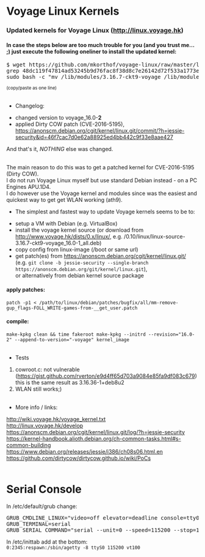 
# Voyage Linux Kernels

### Updated kernels for Voyage Linux (http://linux.voyage.hk)

#### In case the steps below are too much trouble for you (and you trust me... ;) just execute the following oneliner to install the updated kernel:

<pre>
$ wget https://github.com/mkorthof/voyage-linux/raw/master/linux-image-3.16.7-ckt9-voyage_16.0-2_amd64.deb && sha512sum linux-image-3.16.7-ckt9-voyage_16.0-2_amd64.deb | \
grep 48dc119f47814ad53245b9d76fac8f38d8c7e26142d72f533a1773e0b019a507131230519af9873b06090100a92443ec44a4114b0d6578333ec9daa9f19d9b52 && \
sudo bash -c "mv /lib/modules/3.16.7-ckt9-voyage /lib/modules/3.16.7-ckt9-voyage.bak && dpkg -i linux-image-3.16.7-ckt9-voyage_16.0-2_amd64.deb"
</pre>
<sub>(copy/paste as one line)</sub>
<br><br>

* Changelog:

 - changed version to voyage_16.0-**2**
 - applied Dirty COW patch (CVE-2016-5195), https://anonscm.debian.org/cgit/kernel/linux.git/commit/?h=jessie-security&id=46f7cac7d0e62a88925ed4bb442c9f33e8aae427

And that's it, *NOTHING* else was changed.
<br><br>

The main reason to do this was to get a patched kernel for CVE-2016-5195 (Dirty COW).<br>
I do not run Voyage Linux myself but use standard Debian instead - on a PC Engines APU.1D4.<br>
I do however use the Voyage kernel and modules since was the easiest and quickest way to get get WLAN working (ath9).<BR>

* The simplest and fastest way to update Voyage kernels seems to be to:

 - setup a VM with Debian (e.g. VirtualBox)
 - install the voyage kernel source (or download from http://www.voyage.hk/dists/0.x/linux/, e.g. /0.10/linux/linux-source-3.16.7-ckt9-voyage_16.0-1_all.deb)
 - copy config from linux-image (/boot or same url)
 - get patch(es) from https://anonscm.debian.org/cgit/kernel/linux.git/<br>
   (e.g. `git clone -b jessie-security --single-branch https://anonscm.debian.org/git/kernel/linux.git`),<br>
   or alternatively from debian kernel source package

#### apply patches:<br>
`patch -p1 < /path/to/linux/debian/patches/bugfix/all/mm-remove-gup_flags-FOLL_WRITE-games-from-__get_user.patch`

#### compile:<br>
`make-kpkg clean && time fakeroot make-kpkg --initrd --revision="16.0-2" --append-to-version="-voyage" kernel_image`
<br><br>

* Tests

1. cowroot.c: not vulnerable (https://gist.github.com/rverton/e9d4ff65d703a9084e85fa9df083c679)<br>
   this is the same result as 3.16.36-1+deb8u2
2. WLAN still works;)
<br><br>

* More info / links:

http://wiki.voyage.hk/voyage_kernel.txt<br>
http://linux.voyage.hk/develop<br>
https://anonscm.debian.org/cgit/kernel/linux.git/log/?h=jessie-security<br>
https://kernel-handbook.alioth.debian.org/ch-common-tasks.html#s-common-building<br>
https://www.debian.org/releases/jessie/i386/ch08s06.html.en<br>
https://github.com/dirtycow/dirtycow.github.io/wiki/PoCs<br>
<br>

# Serial Console

In /etc/default/grub change:
<pre>
GRUB_CMDLINE_LINUX="video=off elevator=deadline console=tty0 console=ttyS0,115200"
GRUB_TERMINAL=serial
GRUB_SERIAL_COMMAND="serial --unit=0 --speed=115200 --stop=1"
</pre>
In /etc/inittab add at the bottom:<br>
`0:2345:respawn:/sbin/agetty -8 ttyS0 115200 vt100`
